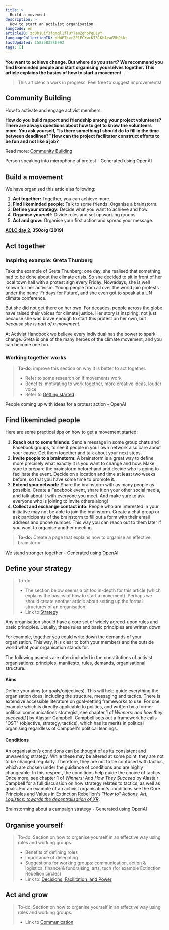 ```yaml
---
title: >
  Build a movement
description: >
  How to start an activist organisation
langCode: en
articleID: zcObjuif3fqmql1flUYTamZghpPgD1yY
languageCollectionID: dHWPTkxr2P1ECXwrKT31KbAeaG5hQkkt
lastUpdated: 1583583586992
tags: []
---
```


**You want to achieve change. But where do you start? We recommend you find likeminded people and start organising yourselves together. This article explains the basics of how to start a movement.**

> This article is a work in progress. Feel free to suggest improvements!

## **Community Building**

How to activate and engage activist members.

**How do you build rapport and friendship among your project volunteers? There are always questions about how to get to know the volunteers more. You ask yourself, “Is there something I should do to fill in the time between deadlines?” How can the project facilitator construct efforts to be fun and not like a job?**

Read more: [Community Building](/organising/coalition-building/community-building)

<div><figcaption>Person speaking into microphone at protest - Generated using OpenAI</figcaption></div>

## Build a movement

We have organised this article as following:

1.  **Act together:** Together, you can achieve more.
2.  **Find likeminded people:** Talk to some friends. Organise a brainstorm.
3.  **Define your strategy:** Decide what you want to achieve and how.
4.  **Organise yourself:** Divide roles and set up working groups.
5.  **Act and grow:** Organise your first action and spread your message.

<div><figcaption><a href="https://www.flickr.com/photos/350org/48681648023/in/album-72157710701402867/"><strong>ACLC day 2</strong></a><strong>, 350org (2019)</strong></figcaption></div>

## Act together

### Inspiring example: Greta Thunberg

Take the example of Greta Thunberg: one day, she realised that something had to be done about the climate crisis. So she decided to sit in front of her local town hall with a protest sign every Friday. Nowadays, she is well known for her activism. Young people from all over the world join protests under the name ‘Fridays for Future’, and she even got to speak at a UN climate conference.

But she did not get there on her own. For decades, people across the globe have raised their voices for climate justice. Her story is inspiring: not just because she was brave enough to start this protest on her own, but _because she is part of a movement_.

At Activist Handbook we believe every individual has the power to spark change. Greta is one of the many heroes of the climate movement, and you can become one too.

### Working together works

> **To-do**: improve this section on why it is better to act together.
> 
> -   Refer to some research on if movements work
> -   Benefits: motivating to work together, more creative ideas, louder voice
> -   Refer to [Getting started](/getting-started)

<div><figcaption>People coming up with ideas for a protest action - OpenAI</figcaption></div>

## Find likeminded people

Here are some practical tips on how to get a movement started:

1.  **Reach out to some friends:** Send a message in some group chats and Facebook groups, to see if people in your own network also care about your cause. Get them together and talk about your next steps.
2.  **Invite people to a brainstorm:** A brainstorm is a great way to define more precisely what exactly it is you want to change and how. Make sure to prepare the brainstorm beforehand and decide who is going to facilitate the event. Decide on a location and time at least two weeks before, so that you have some time to promote it.
3.  **Extend your network:** Share the brainstorm with as many people as possible. Create a Facebook event, share it on your other social media, and talk about it with everyone you meet. And make sure to ask everyone who is joining to invite others along!
4.  **Collect and exchange contact info:** People who are interested in your initiative may not be able to join the brainstorm. Create a chat group or ask participants of the brainstorm to fill out a form with their email address and phone number. This way you can reach out to them later if you want to organise another meeting.

> **To-do:** Create a page that explains how to organise an effective brainstorm.

<div><figcaption>We stand stronger together - Generated using OpenAI</figcaption></div>

## Define your strategy

> To-do:
> 
> -   The section below seems a bit too in-depth for this article (which explains the basics of how to start a movement). Perhaps we should create another article about setting up the formal structures of an organisation.
> -   Link to [Strategy](/strategy)

Any organisation should have a core set of widely agreed-upon rules and basic principles. Usually, these rules and basic principles are written down.

For example, together you could write down the demands of your organisation. This way, it is clear to both your members and the outside world what your organisation stands for.

The following aspects are often included in the constitutions of activist organisations: principles, manifesto, rules, demands, organisational structure.

#### Aims

Define your aims (or goals/objectives). This will help guide everything the organisation does, including the structure, messaging and tactics. There is extensive accessible literature on goal-setting frameworks to use. For one example which is directly applicable to politics, and written by a former political communications strategist, see chapter 1 of _Winners: and how they succeed_[\[1\]](/index.php/Organisational_structure#cite_note-1) by Alastair Campbell. Campbell sets out a framework he calls "OST" (objective, strategy, tactics), which has its merits in political organising regardless of Campbell's political leanings.

#### Conditions

An organisation’s conditions can be thought of as its consistent and unwavering strategy. While these may be altered at some point, they are not to be changed regularly. Therefore, they are not to be confused with tactics, which are chosen under the guidance of conditions and are highly changeable. In this respect, the conditions help guide the choice of tactics. Once more, see chapter 1 of _Winners: And How They Succeed_ by Alastair Campbell for a full discussion on how strategy relates to tactics, as well as goals. For an example of an activist organisation's conditions see the Core Principles and Values in Extinction Rebellion's [_"How to" Actions, Art, Logistics: towards the decentralisation of XR_](https://docs.google.com/document/d/1q18P5h8LyM6WHvcd7rNWwrkI6DwncwsfcuQfh4GSHhs/edit).

<div><figcaption>Brainstorming about a campaign strategy - Generated using OpenAI</figcaption></div>

## Organise yourself

> To-do: Section on how to organise yourself in an effective way using roles and working groups.
> 
> -   Benefits of defining roles
> -   Importance of delegating
> -   Suggestions for working groups: communication, action & logistics, finance & fundraising, arts, tech (for example Extinction Rebellion circles)
> -   Link to: [Decisions, Facilitation, and Power](/organising/decisions-and-power)

## Act and grow

> To-do: Section on how to organise yourself in an effective way using roles and working groups.
> 
> -   Link to [Communication](/communication)
